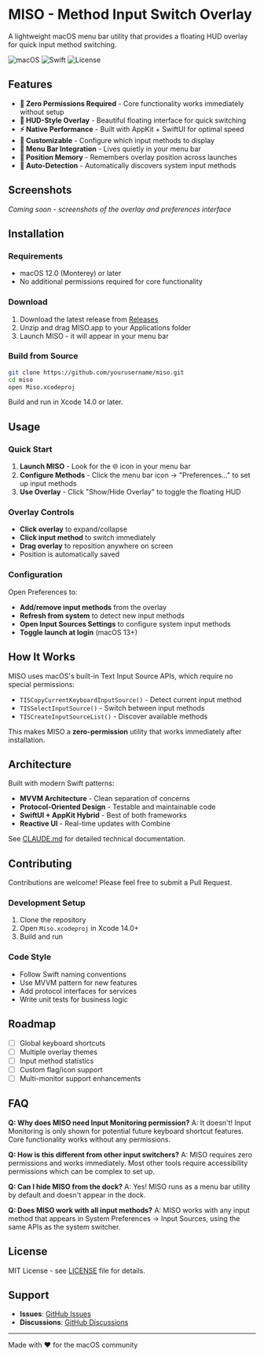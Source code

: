 # MISO - Method Input Switch Overlay

A lightweight macOS menu bar utility that provides a floating HUD overlay for quick input method switching.

![macOS](https://img.shields.io/badge/macOS-12.0+-blue)
![Swift](https://img.shields.io/badge/Swift-5.7+-orange)
![License](https://img.shields.io/badge/License-MIT-green)

## Features

- **🚀 Zero Permissions Required** - Core functionality works immediately without setup
- **🎯 HUD-Style Overlay** - Beautiful floating interface for quick switching
- **⚡ Native Performance** - Built with AppKit + SwiftUI for optimal speed
- **🎨 Customizable** - Configure which input methods to display
- **📱 Menu Bar Integration** - Lives quietly in your menu bar
- **💾 Position Memory** - Remembers overlay position across launches
- **🔄 Auto-Detection** - Automatically discovers system input methods

## Screenshots

*Coming soon - screenshots of the overlay and preferences interface*

## Installation

### Requirements

- macOS 12.0 (Monterey) or later
- No additional permissions required for core functionality

### Download

1. Download the latest release from [Releases](../../releases)
2. Unzip and drag MISO.app to your Applications folder
3. Launch MISO - it will appear in your menu bar

### Build from Source

```bash
git clone https://github.com/yourusername/miso.git
cd miso
open Miso.xcodeproj
```

Build and run in Xcode 14.0 or later.

## Usage

### Quick Start

1. **Launch MISO** - Look for the 🌐 icon in your menu bar
2. **Configure Methods** - Click the menu bar icon → "Preferences..." to set up input methods
3. **Use Overlay** - Click "Show/Hide Overlay" to toggle the floating HUD

### Overlay Controls

- **Click overlay** to expand/collapse
- **Click input method** to switch immediately  
- **Drag overlay** to reposition anywhere on screen
- Position is automatically saved

### Configuration

Open Preferences to:
- **Add/remove input methods** from the overlay
- **Refresh from system** to detect new input methods
- **Open Input Sources Settings** to configure system input methods
- **Toggle launch at login** (macOS 13+)

## How It Works

MISO uses macOS's built-in Text Input Source APIs, which require no special permissions:

- `TISCopyCurrentKeyboardInputSource()` - Detect current input method
- `TISSelectInputSource()` - Switch between input methods
- `TISCreateInputSourceList()` - Discover available methods

This makes MISO a **zero-permission** utility that works immediately after installation.

## Architecture

Built with modern Swift patterns:

- **MVVM Architecture** - Clean separation of concerns
- **Protocol-Oriented Design** - Testable and maintainable code
- **SwiftUI + AppKit Hybrid** - Best of both frameworks
- **Reactive UI** - Real-time updates with Combine

See [CLAUDE.md](CLAUDE.md) for detailed technical documentation.

## Contributing

Contributions are welcome! Please feel free to submit a Pull Request.

### Development Setup

1. Clone the repository
2. Open `Miso.xcodeproj` in Xcode 14.0+
3. Build and run

### Code Style

- Follow Swift naming conventions
- Use MVVM pattern for new features
- Add protocol interfaces for services
- Write unit tests for business logic

## Roadmap

- [ ] Global keyboard shortcuts
- [ ] Multiple overlay themes
- [ ] Input method statistics
- [ ] Custom flag/icon support
- [ ] Multi-monitor support enhancements

## FAQ

**Q: Why does MISO need Input Monitoring permission?**
A: It doesn't! Input Monitoring is only shown for potential future keyboard shortcut features. Core functionality works without any permissions.

**Q: How is this different from other input switchers?**
A: MISO requires zero permissions and works immediately. Most other tools require accessibility permissions which can be complex to set up.

**Q: Can I hide MISO from the dock?**
A: Yes! MISO runs as a menu bar utility by default and doesn't appear in the dock.

**Q: Does MISO work with all input methods?**
A: MISO works with any input method that appears in System Preferences → Input Sources, using the same APIs as the system switcher.

## License

MIT License - see [LICENSE](LICENSE) file for details.

## Support

- **Issues**: [GitHub Issues](../../issues)
- **Discussions**: [GitHub Discussions](../../discussions)

---

Made with ❤️ for the macOS community